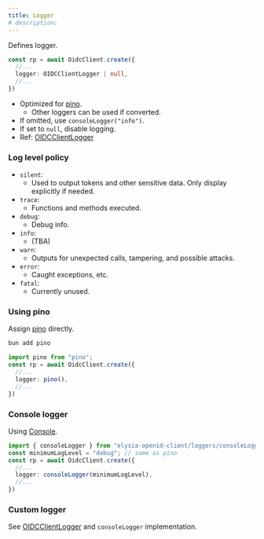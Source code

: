 ```yaml
---
title: Logger
# description:
---
```


Defines logger.

```typescript
const rp = await OidcClient.create({
  //...
  logger: OIDCClientLogger | null,
  //...
})
```

- Optimized for [pino](https://getpino.io/).
    - Other loggers can be used if converted.
- If omitted, use `consoleLogger("info")`.
- If set to `null`, disable logging.
- Ref: [OIDCClientLogger](https://macropygia.github.io/elysia-openid-client/interfaces/types.OIDCClientLogger.html)

### Log level policy

- `silent`:
    - Used to output tokens and other sensitive data. Only display explicitly if needed.
- `trace`:
    - Functions and methods executed.
- `debug`:
    - Debug info.
- `info`:
    - (TBA)
- `warn`:
    - Outputs for unexpected calls, tampering, and possible attacks.
- `error`:
    - Caught exceptions, etc.
- `fatal`:
    - Currently unused.

### Using pino

Assign [pino](https://getpino.io/) directly.

```bash
bun add pino
```

```typescript
import pino from "pino";
const rp = await OidcClient.create({
  //...
  logger: pino(),
  //...
})
```

### Console logger

Using [Console](https://bun.sh/docs/api/console).

```typescript
import { consoleLogger } from "elysia-openid-client/loggers/consoleLogger";
const minimumLogLevel = "debug"; // same as pino
const rp = await OidcClient.create({
  //...
  logger: consoleLogger(minimumLogLevel),
  //...
})
```

### Custom logger

See [OIDCClientLogger](https://macropygia.github.io/elysia-openid-client/interfaces/types.OIDCClientLogger.html) and `consoleLogger` implementation.
